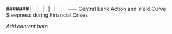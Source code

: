 ####### |   |   |   |   |   |   ├── Central Bank Action and Yield Curve Steepness during Financial Crises

*Add content here*